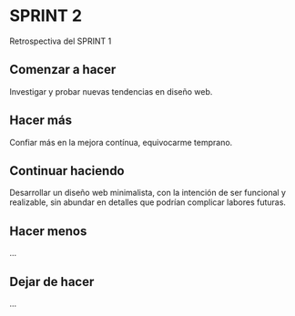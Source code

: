 # SPRINT 2
Retrospectiva del SPRINT 1

## Comenzar a hacer
Investigar y probar nuevas tendencias en diseño web.

## Hacer más
Confiar más en la mejora contínua, equivocarme temprano.

## Continuar haciendo
Desarrollar un diseño web minimalista, con la intención de ser funcional
y realizable, sin abundar en detalles que podrían complicar labores futuras.

## Hacer menos
...

## Dejar de hacer
...